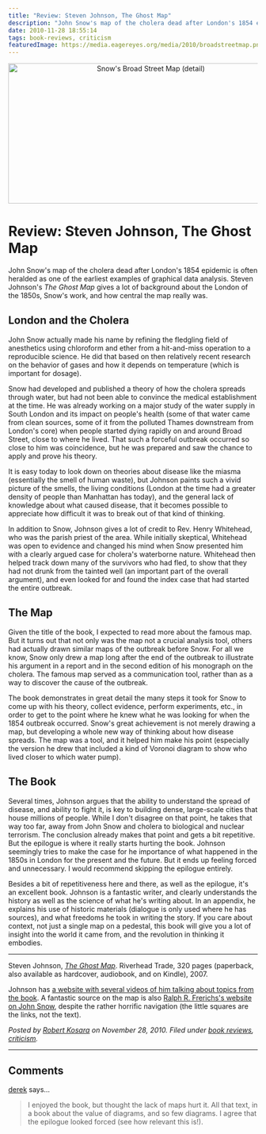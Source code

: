 ```yaml
---
title: "Review: Steven Johnson, The Ghost Map"
description: "John Snow's map of the cholera dead after London's 1854 epidemic is often heralded as one of the earliest examples of graphical data analysis. Steven Johnson's The Ghost Map gives a lot of background about the London of the 1850s, Snow's work, and how central the map really was."
date: 2010-11-28 18:55:14
tags: book-reviews, criticism
featuredImage: https://media.eagereyes.org/media/2010/broadstreetmap.png
---
```


<p align="center"><img src="https://media.eagereyes.org/media/2010/broadstreetmap.png" alt="Snow's Broad Street Map (detail)" width="560" height="283" /></p>

# Review: Steven Johnson, The Ghost Map

John Snow's map of the cholera dead after London's 1854 epidemic is often heralded as one of the earliest examples of graphical data analysis. Steven Johnson's <em>The Ghost Map</em> gives a lot of background about the London of the 1850s, Snow's work, and how central the map really was.

## London and the Cholera

John Snow actually made his name by refining the fledgling field of anesthetics using chloroform and ether from a hit-and-miss operation to a reproducible science. He did that based on then relatively recent research on the behavior of gases and how it depends on temperature (which is important for dosage).

Snow had developed and published a theory of how the cholera spreads through water, but had not been able to convince the medical establishment at the time. He was already working on a major study of the water supply in South London and its impact on people's health (some of that water came from clean sources, some of it from the polluted Thames downstream from London's core) when people started dying rapidly on and around Broad Street, close to where he lived. That such a forceful outbreak occurred so close to him was coincidence, but he was prepared and saw the chance to apply and prove his theory.

It is easy today to look down on theories about disease like the miasma (essentially the smell of human waste), but Johnson paints such a vivid picture of the smells, the living conditions (London at the time had a greater density of people than Manhattan has today), and the general lack of knowledge about what caused disease, that it becomes possible to appreciate how difficult it was to break out of that kind of thinking.

In addition to Snow, Johnson gives a lot of credit to Rev. Henry Whitehead, who was the parish priest of the area. While initially skeptical, Whitehead was open to evidence and changed his mind when Snow presented him with a clearly argued case for cholera's waterborne nature. Whitehead then helped track down many of the survivors who had fled, to show that they had not drunk from the tainted well (an important part of the overall argument), and even looked for and found the index case that had started the entire outbreak.

## The Map

Given the title of the book, I expected to read more about the famous map. But it turns out that not only was the map not a crucial analysis tool, others had actually drawn similar maps of the outbreak before Snow. For all we know, Snow only drew a map long after the end of the outbreak to illustrate his argument in a report and in the second edition of his monograph on the cholera. The famous map served as a communication tool, rather than as a way to discover the cause of the outbreak.

The book demonstrates in great detail the many steps it took for Snow to come up with his theory, collect evidence, perform experiments, etc., in order to get to the point where he knew what he was looking for when the 1854 outbreak occurred. Snow's great achievement is not merely drawing a map, but developing a whole new way of thinking about how disease spreads. The map was a tool, and it helped him make his point (especially the version he drew that included a kind of Voronoi diagram to show who lived closer to which water pump).

## The Book

Several times, Johnson argues that the ability to understand the spread of disease, and ability to fight it, is key to building dense, large-scale cities that house millions of people. While I don't disagree on that point, he takes that way too far, away from John Snow and cholera to biological and nuclear terrorism. The conclusion already makes that point and gets a bit repetitive. But the epilogue is where it really starts hurting the book. Johnson seemingly tries to make the case for he importance of what happened in the 1850s in London for the present and the future. But it ends up feeling forced and unnecessary. I would recommend skipping the epilogue entirely.

Besides a bit of repetitiveness here and there, as well as the epilogue, it's an excellent book. Johnson is a fantastic writer, and clearly understands the history as well as the science of what he's writing about. In an appendix, he explains his use of historic materials (dialogue is only used where he has sources), and what freedoms he took in writing the story. If you care about context, not just a single map on a pedestal, this book will give you a lot of insight into the world it came from, and the revolution in thinking it embodies.

<hr />

Steven Johnson, <em><a href="http://www.amazon.com/Ghost-Map-Londons-Terrifying-Epidemic/dp/1594482691/" target="_blank">The Ghost Map</a></em>. Riverhead Trade, 320 pages (paperback, also available as hardcover, audiobook, and on Kindle), 2007.

Johnson has <a href="http://www.theghostmap.com/" target="_blank">a website with several videos of him talking about topics from the book</a>. A fantastic source on the map is also <a href="http://www.ph.ucla.edu/epi/snow.html" target="_blank">Ralph R. Frerichs's website on John Snow</a>, despite the rather horrific navigation (the little squares are the links, not the text).


_Posted by <a href="/about">Robert Kosara</a> on November 28, 2010. Filed under [book reviews](/tag/book-reviews), [criticism](/section/criticism)._


<aside class="comments">

---
## Comments

<a href="http://i-ocean.blogspot.com/" rel="nofollow noopener" target="_blank">derek</a> says…
>	I enjoyed the book, but thought the lack of maps hurt it. All that text, in a book about the value of diagrams, and so few diagrams. I agree that the epilogue looked forced (see how relevant this is!). 

</aside>

